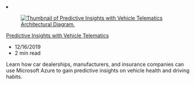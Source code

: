 <!-- This file is automatically generated by build/architectures/build_index.py. Any updates will be lost. -->

<!-- markdownlint-disable MD033 -->

<li class="grid-item item-column" data-categories="AI + Machine Learning Storage ">
<article class="card">
    <div class="card-header has-margin-bottom-none" aria-hidden="true">
        <figure class="image diagram has-height-175 has-overflow-hidden level">
            <a href="/azure/architecture/solution-ideas/articles/predictive-insights-with-vehicle-telematics"><img src="/azure/architecture/browse/thumbs/predictive-insights-with-vehicle-telematics.png" class="diagram" alt="Thumbnail of Predictive Insights with Vehicle Telematics Architectural Diagram." data-linktype="relative-path"></a>
        </figure>
    </div>
    <div class="card-content">
        <a class="card-content-title has-margin-top-none" href="/azure/architecture/solution-ideas/articles/predictive-insights-with-vehicle-telematics">
            <p>Predictive Insights with Vehicle Telematics</p>
        </a>
        <ul class="card-content-metadata">
            <li>12/16/2019</li>
            <li>2 min read</li>
        </ul>
        <p class="card-content-description">Learn how car dealerships, manufacturers, and insurance companies can use Microsoft Azure to gain predictive insights on vehicle health and driving habits.</p>
        <div class="bottom-to-top-fade is-hidden-mobile"></div>
    </div>
</article>
</li>
